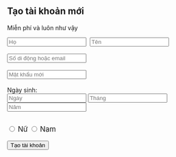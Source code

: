 <html>

<head></head>

<body>

<h2>Tạo tài khoản mới</h2>
<p>Miễn phí và luôn như vậy</p>

<form method="post" id="reg" name="reg">
            <input type="text" data-type="text" name="family" placeholder="Họ" required="1" class="newStyle4">&nbsp;
            <input type="text" data-type="text" name="name" placeholder="Tên" required="1" class="newStyle5"><br><br>
            <input type="text" data-type="text" name="email" placeholder="Số di động hoặc email" required="1"><br><br>
            <input type="password" data-type="text" name="psswd" placeholder="Mật khẩu mới" required="1"><br><br>
	    Ngày sinh:
	    <br>
	    <form action="/action_page_post.php" method="post">
            <input type="text" name="Ngày" required="" list="Ngày" placeholder="Ngày">
	    <datalist id="Ngày">
	<option value="Ngày">
	<option value="1"></option>
	<option value="2"></option>
	<option value="3"></option>
	<option value="4"></option>
	<option value="5"></option>
	<option value="6"></option>
	<option value="7"></option>
	<option value="8"></option>
	<option value="9"></option>
	<option value="10"></option>
	<option value="11"></option>
	<option value="12"></option>
	<option value="13"></option>
	<option value="14"></option>
	<option value="15"></option>
	<option value="16"></option>
	<option value="17"></option>
	<option value="18"></option>
	<option value="19"></option>
	<option value="20"></option>
	<option value="21"></option>
	<option value="22"></option>
	<option value="23"></option>
	<option value="24"></option>
	<option value="25"></option>
	<option value="26"></option>
	<option value="27"></option>
	<option value="28"></option>
	<option value="29"></option>
	<option value="30"></option>
	<option value="31"></option>
	</datalist>
            <input type="text" name="Tháng" required="" input="" list="Tháng" placeholder="Tháng">
	   <datalist id="Tháng">
	<option value="Tháng"> 
	<option value="1"></option>
	<option value="2"></option>
	<option value="3"></option>
	<option value="4"></option>
	<option value="5"></option>
	<option value="6"></option>
	<option value="7"></option>
	<option value="8"></option>
	<option value="9"></option>
	<option value="10"></option>
	<option value="11"></option>
	<option value="12"></option>
	</datalist>
           <input type="text" name="Năm" required="" list="Năm" placeholder="Năm">
	    <datalist id="Năm">
        <option value="Năm">
        <option value="1958"></option>
	<option value="1959"></option>
	<option value="1960"></option>
	<option value="1961"></option>
	<option value="1963"></option>
	<option value="1964"></option>
	<option value="1965"></option>
	<option value="1966"></option>
	<option value="1967"></option>
	<option value="1968"></option>
	<option value="1969"></option>
	<option value="1970"></option>
	<option value="1971"></option>
	<option value="1972"></option>
	<option value="1973"></option>
	<option value="1974"></option>
	<option value="1975"></option>
	<option value="1976"></option>
	<option value="1977"></option>
	<option value="1978"></option>
	<option value="1979"></option>
	<option value="1980"></option>
	<option value="1981"></option>
	<option value="1982"></option>
	<option value="1983"></option>
	<option value="1984"></option>
	<option value="1985"></option>
	<option value="1986"></option>
	<option value="1987"></option>
	<option value="1988"></option>
	<option value="1989"></option>
	<option value="1990"></option>
	<option value="1991"></option>
	<option value="1992"></option>
	<option value="1993"></option>
	<option value="1994"></option>
	<option value="1995"></option>
	<option value="1996"></option>
	<option value="1997"></option>
	<option value="1998"></option>
	<option value="1999"></option>
	<option value="2000"></option>
	<option value="2001"></option>
	<option value="2002"></option>
	<option value="2003"></option>
	<option value="2004"></option>
	<option value="2005"></option>
	<option value="2006"></option>
	<option value="2007"></option>
	<option value="2008"></option>
	<option value="2009"></option>
	<option value="2010"></option>
	<option value="2011"></option>
	<option value="2012"></option>
	<option value="2013"></option>
	<option value="2014"></option>
	<option value="2015"></option>
	<option value="2016"></option>
	<option value="2017"></option>
	</datalist>
	<br><br>
	</form>
        <input type="radio" name="sex" value="1">
        <label style="font-size: larger">Nữ</label>
        <input type="radio" name="sex" value="2">
        <label style="font-size: larger">Nam</label><br><br>
        <form> 
	<input type="submit" value="Tạo tài khoản">
</form>
</form>
